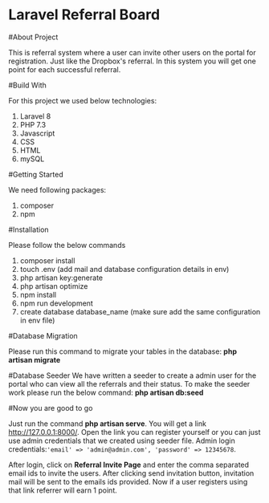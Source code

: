 # Laravel Referral Board

#About Project

This is referral system where a user can invite other users on the portal for registration. Just like the Dropbox's referral. In this system you will get one point for each successful referral.

#Build With

For this project we used below technologies:
1. Laravel 8
2. PHP 7.3
3. Javascript
4. CSS
5. HTML
6. mySQL

#Getting Started

We need following packages:
1. composer
2. npm

#Installation

Please follow the below commands
1. composer install
2. touch .env (add mail and database configuration details in env)
3. php artisan key:generate
4. php artisan optimize
5. npm install
6. npm run development
7. create database database_name (make sure add the same configuration in env file)

#Database Migration

Please run this command to migrate your tables in the database:
    **php artisan migrate**
    
#Database Seeder
We have written a seeder to create a admin user for the portal who can view all the referrals and their status. To make the seeder work please run the below command:
    **php artisan db:seed**
    
#Now you are good to go

Just run the command **php artisan serve**. You will get a link http://127.0.0.1:8000/. Open the link you can register yourself or you can just use admin credentials that we created using seeder file.
Admin login credentials:`'email' => 'admin@admin.com', 'password' => 12345678`. 


After login, click on **Referral Invite Page** and enter the comma separated email ids to invite the users. After clicking send invitation button, invitation mail will be sent to the emails ids provided. Now if a user registers using that link referrer will earn 1 point.

